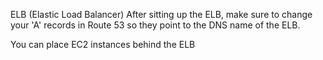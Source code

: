 ELB (Elastic Load Balancer)
  After sitting up the ELB, make sure to change your 'A' records in Route 53 so they point to the DNS name of the ELB.

  You can place EC2 instances behind the ELB